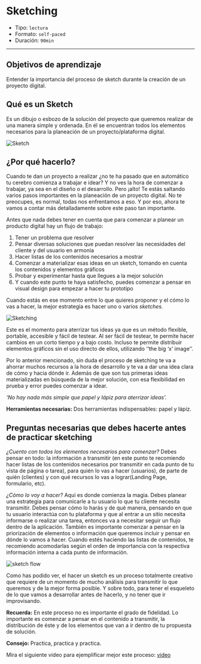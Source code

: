 # Sketching

- Tipo: `lectura`
- Formato: `self-paced`
- Duración: `90min`

***

## Objetivos de aprendizaje

Entender la importancia del proceso de sketch durante la creación de un proyecto
digital.

## Qué es un Sketch

Es un dibujo o esbozo de la solución del proyecto que queremos realizar de una
manera simple y ordenada. En él se encuentran todos los elementos necesarios
para la planeación de un proyecto/plataforma digital.

![Sketch](https://image.ibb.co/hyZVfo/sketch.jpg)

## ¿Por qué hacerlo?

Cuando te dan un proyecto a realizar ¿no te ha pasado que en automático tu
cerebro comienza a trabajar e idear? Y no ves la hora de comenzar a trabajar, ya
sea en el diseño o el desarrollo. Pero ¡alto! Te estás saltando varios pasos
importantes en la planeación de un proyecto digital. No te preocupes, es normal,
todas nos enfrentamos a eso. Y por eso, ahora te vamos a contar más
detalladamente sobre este paso tan importante.

Antes que nada debes tener en cuenta que para comenzar a planear un producto
digital hay un flujo de trabajo:

1. Tener un problema que resolver
2. Pensar diversas soluciones que puedan resolver las necesidades del cliente y del usuario en armonía
3. Hacer listas de los contenidos necesarios a mostrar
4. Comenzar a materializar esas ideas en un sketch, tomando en cuenta los contenidos y elementos gráficos
5. Probar y experimentar hasta que llegues a la mejor solución
6. Y cuando este punto te haya satisfecho, puedes comenzar a pensar en visual design para empezar a hacer tu prototipo

Cuando estás en ese momento entre lo que quieres proponer y el cómo lo vas a
hacer, la mejor estrategia es hacer uno o varios _sketches._

![Sketching](https://image.ibb.co/c1sVD8/sketch_hand.jpg)

Este es el momento para aterrizar tus ideas ya que es un método flexible,
portable, accesible y fácil de testear. Al ser fácil de testear, te permite
hacer cambios en un corto tiempo y a bajo costo. Incluso te permite distribuir
elementos gráficos sin el uso directo de ellos, utilizando ‘‘the big ‘x’
image’’.

Por lo anterior mencionado, sin duda el proceso de sketching te va a ahorrar
muchos recursos a la hora de desarrollo y te va a dar una idea clara de cómo y
hacia dónde ir. Además de que son tus primeras ideas materializadas en búsqueda
de la mejor solución, con esa flexibilidad en prueba y error puedes comenzar a
idear.

_‘No hay nada más simple que papel y lápiz para aterrizar ideas’._

**Herramientas necesarias:** Dos herramientas indispensables: papel y lápiz.

## Preguntas necesarias que debes hacerte antes de practicar sketching

*¿Cuento con todos los elementos necesarios para comenzar?* Debes pensar en
  todo: la información a transmitir (en este punto te recomiendo hacer listas de
  los contenidos necesarios por transmitir en cada punto de tu vista de página o
  tarea), para quién lo vas a hacer (usuarios), de parte de quién (clientes) y
  con qué recursos lo vas a lograr(Landing Page, formulario, etc).

*¿Cómo lo voy a hacer?* Aquí es donde comienza la magia. Debes planear una
 estrategia para comunicarle a tu usuario lo que tu cliente necesita transmitir.
 Debes pensar cómo lo harás y de qué manera, pensando en que tu usuario
 interactúa con tu plataforma y que al entrar a un sitio necesita informarse o
 realizar una tarea, entonces va a necesitar seguir un flujo dentro de la
 aplicación. También es importante comenzar a pensar en la priorización de
 elementos o información que queremos incluir y pensar en dónde lo vamos a
 hacer. Cuando estés haciendo las listas de contenidos, te recomiendo
 acomodarlas según el orden de importancia con la respectiva información interna
 a cada punto de información.

![sketch flow](https://image.ibb.co/iUP5fo/sketch_flow_2.jpg)

Como has podido ver, el hacer un sketch es un proceso totalmente creativo que
requiere de un momento de mucho análisis para transmitir lo que queremos y de la
mejor forma posible. Y sobre todo, para tener el esqueleto de lo que vamos a
desarrollar antes de hacerlo, y no tener que ir improvisando.

**Recuerda:** En este proceso no es importante el grado de fidelidad. Lo
importante es comenzar a pensar en el contenido a transmitir, la distribución de
éste y de los elementos que van a ir dentro de tu propuesta de solución.

**Consejo:** Practica, practica y practica.

Mira el siguiente video para ejemplificar mejor este proceso: 
[video](https://vimeo.com/35986473)
